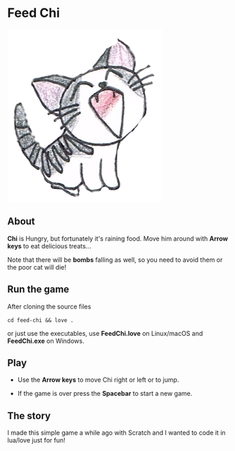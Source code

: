 # Feed Chi

![alt text](https://github.com/ItsJas/feed-chi/blob/master/images/er.png)

## About

**Chi** is Hungry, but fortunately it's raining food.
Move him around with **Arrow keys** to eat delicious treats...

Note that there will be **bombs** falling as well, so you need to avoid them or the poor cat will die!

## Run the game

After cloning the source files

```
cd feed-chi && love .
```

or just use the executables, use **FeedChi.love** on Linux/macOS and **FeedChi.exe** on Windows.


## Play
* Use the **Arrow keys** to move Chi right or left or to jump.

* If the game is over press the **Spacebar** to start a new game.

## The story

I made this simple game a while ago with Scratch and I wanted to code it in lua/love just for fun!
